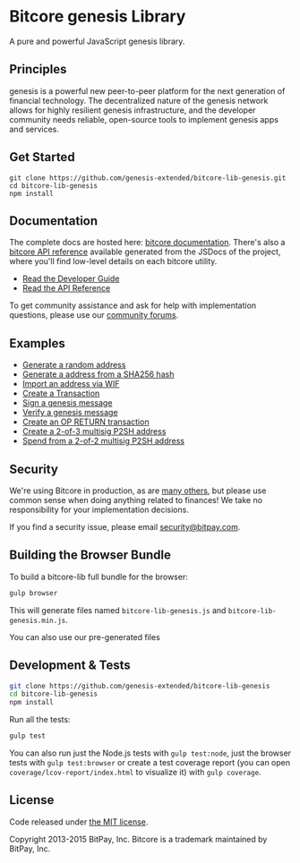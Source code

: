 Bitcore genesis Library
=======

A pure and powerful JavaScript genesis library.

## Principles

genesis is a powerful new peer-to-peer platform for the next generation of financial technology. The decentralized nature of the genesis network allows for highly resilient genesis infrastructure, and the developer community needs reliable, open-source tools to implement genesis apps and services.

## Get Started

```
git clone https://github.com/genesis-extended/bitcore-lib-genesis.git
cd bitcore-lib-genesis
npm install
```


## Documentation

The complete docs are hosted here: [bitcore documentation](http://bitcore.io/guide/). There's also a [bitcore API reference](http://bitcore.io/api/) available generated from the JSDocs of the project, where you'll find low-level details on each bitcore utility.

- [Read the Developer Guide](http://bitcore.io/guide/)
- [Read the API Reference](http://bitcore.io/api/)

To get community assistance and ask for help with implementation questions, please use our [community forums](https://forum.bitcore.io/).

## Examples

* [Generate a random address](https://github.com/genesis-extended/bitcore-lib-genesis/blob/master/docs/examples.md#generate-a-random-address)
* [Generate a address from a SHA256 hash](https://github.com/genesis-extended/bitcore-lib-genesis/blob/master/docs/examples.md#generate-a-address-from-a-sha256-hash)
* [Import an address via WIF](https://github.com/genesis-extended/bitcore-lib-genesis/blob/master/docs/examples.md#import-an-address-via-wif)
* [Create a Transaction](https://github.com/genesis-extended/bitcore-lib-genesis/blob/master/docs/examples.md#create-a-transaction)
* [Sign a genesis message](https://github.com/genesis-extended/bitcore-lib-genesis/blob/master/docs/examples.md#sign-a-bitcoin-message)
* [Verify a genesis message](https://github.com/genesis-extended/bitcore-lib-genesis/blob/master/docs/examples.md#verify-a-bitcoin-message)
* [Create an OP RETURN transaction](https://github.com/genesis-extended/bitcore-lib-genesis/blob/master/docs/examples.md#create-an-op-return-transaction)
* [Create a 2-of-3 multisig P2SH address](https://github.com/genesis-extended/bitcore-lib-genesis/blob/master/docs/examples.md#create-a-2-of-3-multisig-p2sh-address)
* [Spend from a 2-of-2 multisig P2SH address](https://github.com/genesis-extended/bitcore-lib-genesis/blob/master/docs/examples.md#spend-from-a-2-of-2-multisig-p2sh-address)


## Security

We're using Bitcore in production, as are [many others](http://bitcore.io#projects), but please use common sense when doing anything related to finances! We take no responsibility for your implementation decisions.

If you find a security issue, please email security@bitpay.com.

## Building the Browser Bundle

To build a bitcore-lib full bundle for the browser:

```sh
gulp browser
```

This will generate files named `bitcore-lib-genesis.js` and `bitcore-lib-genesis.min.js`.

You can also use our pre-generated files

## Development & Tests

```sh
git clone https://github.com/genesis-extended/bitcore-lib-genesis
cd bitcore-lib-genesis
npm install
```

Run all the tests:

```sh
gulp test
```

You can also run just the Node.js tests with `gulp test:node`, just the browser tests with `gulp test:browser`
or create a test coverage report (you can open `coverage/lcov-report/index.html` to visualize it) with `gulp coverage`.

## License

Code released under [the MIT license](https://github.com/genesis-extended/bitcore-lib-genesis/blob/master/LICENSE).

Copyright 2013-2015 BitPay, Inc. Bitcore is a trademark maintained by BitPay, Inc.
